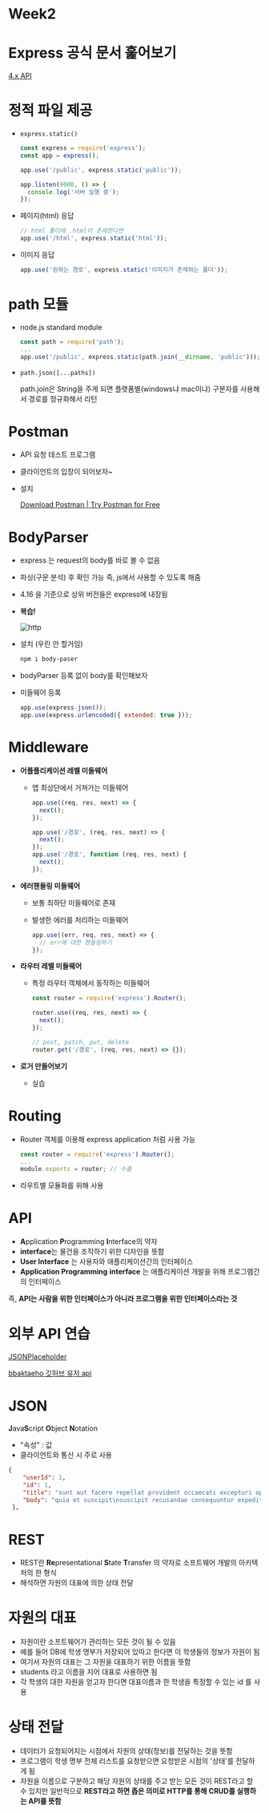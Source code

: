 # Week2

# Express 공식 문서 훑어보기

[4.x API](https://expressjs.com/en/4x/api.html)

# 정적 파일 제공

- `express.static()`

  ```jsx
  const express = require('express');
  const app = express();

  app.use('/public', express.static('public'));

  app.listen(9000, () => {
    console.log('서버 실행 중');
  });
  ```

- 페이지(html) 응답

  ```jsx
  // html 폴더에 .html이 존재한다면
  app.use('/html', express.static('html'));
  ```

- 이미지 응답

  ```jsx
  app.use('원하는 경로', express.static('이미지가 존재하는 폴더'));
  ```

# path 모듈

- node.js standard module

  ```jsx
  const path = require('path');
  ...
  app.use('/public', express.static(path.join(__dirname, 'public')));
  ```

- `path.json([...paths])`

  path.join은 String을 주게 되면 플랫폼별(windows냐 mac이냐) 구분자를 사용해서 경로를 정규화해서 리턴

# Postman

- API 요청 테스트 프로그램
- 클라이언트의 입장이 되어보자~
- 설치

  [Download Postman | Try Postman for Free](https://www.postman.com/downloads/)

# BodyParser

- express 는 request의 body를 바로 볼 수 없음
- 파싱(구문 분석) 후 확인 가능 즉, js에서 사용할 수 있도록 해줌
- 4.16 을 기준으로 상위 버전들은 express에 내장됨
- **복습!**

  ![http](images/1.jpg)

- 설치 (우린 안 할거임)

  ```bash
  npm i body-paser
  ```

- bodyParser 등록 없이 body를 확인해보자
- 미들웨어 등록

  ```jsx
  app.use(express.json());
  app.use(express.urlencoded({ extended: true }));
  ```

# Middleware

- **어플플리케이션 레벨 미들웨어**

  - 앱 최상단에서 거쳐가는 미들웨어

    ```jsx
    app.use((req, res, next) => {
      next();
    });

    app.use('/경로', (req, res, next) => {
      next();
    });
    app.use('/경로', function (req, res, next) {
      next();
    });
    ```

- **에러핸들링 미들웨어**

  - 보통 최하단 미들웨어로 존재
  - 발생한 에러를 처리하는 미들웨어

    ```jsx
    app.use((err, req, res, next) => {
      // err에 대한 핸들링하기
    });
    ```

- **라우터 레벨 미들웨어**

  - 특정 라우터 객체에서 동작하는 미들웨어

    ```jsx
    const router = require('express').Router();

    router.use((req, res, next) => {
      next();
    });

    // post, patch, put, delete
    router.get('/경로', (req, res, next) => {});
    ```

- **로거 만들어보기**
  - 실습

# Routing

- Router 객체를 이용해 express application 처럼 사용 가능

  ```jsx
  const router = require('express').Router();
  ...
  module.exports = router; // 수출
  ```

- 라우트별 모듈화를 위해 사용

# API

- **A**pplication **P**rogramming **I**nterface의 약자
- **interface**는 물건을 조작하기 위한 디자인을 뜻함
- **User Interface** 는 사용자와 애플리케이션간의 인터페이스
- **Application Programming** **interface** 는 애플리케이션 개발을 위해 프로그램간의 인터페이스

즉, **API는 사람을 위한 인터페이스가 아니라 프로그램을 위한 인터페이스라는 것**

# 외부 API 연습

[JSONPlaceholder](https://jsonplaceholder.typicode.com/)

[](https://api.github.com/users/bbaktaeho)

[bbaktaeho 깃허브 유저 api](https://api.github.com/users/bbaktaeho)

# JSON

**J**ava**S**cript **O**bject **N**otation

- "속성" : 값
- 클라이언트와 통신 시 주로 사용

```json
{
    "userId": 1,
    "id": 1,
    "title": "sunt aut facere repellat provident occaecati excepturi optio reprehenderit",
    "body": "quia et suscipit\nsuscipit recusandae consequuntur expedita et cum\nreprehenderit molestiae ut ut quas totam\nnostrum rerum est autem sunt rem eveniet architecto"
 },
```

# REST

- REST란 **Re**presentational **S**tate **T**ransfer 의 약자로 소프트웨어 개발의 아키텍처의 한 형식
- 해석하면 자원의 대표에 의한 상태 전달

# 자원의 대표

- 자원이란 소프트웨어가 관리하는 모든 것이 될 수 있음
- 예를 들어 DB에 학생 명부가 저장되어 있따고 한다면 이 학생들의 정보가 자원이 됨
- 여기서 자원의 대표는 그 자원을 대표하기 위한 이름을 뜻함
- students 라고 이름을 지어 대표로 사용하면 됨
- 각 학생의 대한 자원을 얻고자 한다면 대표이름과 한 학생을 특정할 수 있는 id 를 사용

# 상태 전달

- 데이터가 요청되어지는 시점에서 자원의 상태(정보)를 전달하는 것을 뜻함
- 프로그램이 학생 명부 전체 리스트를 요청받으면 요청받은 시점의 '상태'를 전달하게 됨
- 자원을 이름으로 구분하고 해당 자원의 상태를 주고 받는 모든 것이 REST라고 할 수 있지만 일반적으로 **REST라고 하면 좁은 의미로 HTTP를 통해 CRUD를 실행하는 API를 뜻함**
